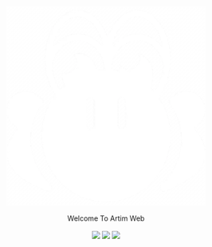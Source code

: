 <p align="center">
  <img src="document/asset/logo.webp" width="400px" />
  <p align="center">
    Welcome To Artim Web
    <br />
    <br />
    <a href="https://github.com/nodejs/release#release-schedule"><img src="https://img.shields.io/static/v1?label=Node&message=20&style=flat&color=green&logo=node.js" /></a>
    <a href="https://reactjs.org/docs/getting-started.html"><img src="https://img.shields.io/static/v1?label=React&message=19&style=flat&color=blue&logo=React" /></a>
    <a href="https://nextjs.org/docs/getting-started"><img src="https://img.shields.io/static/v1?label=Next&message=15&style=flat&color=white&logo=Next.js" /></a>
    <br />
    <br />
  </p>
</p>
